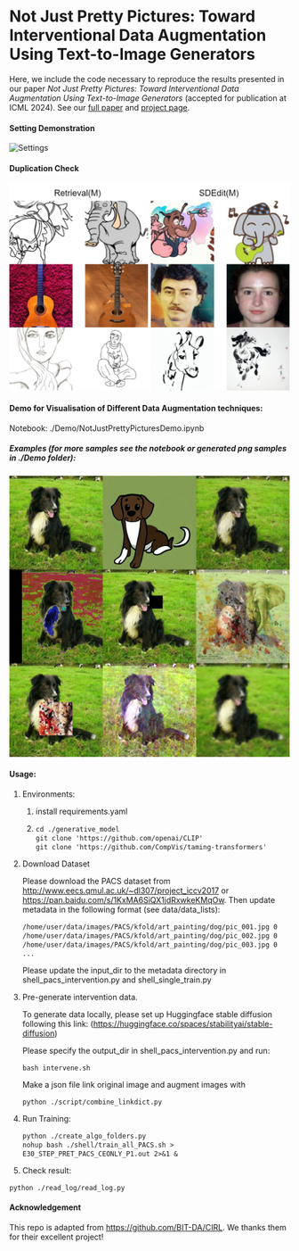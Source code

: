 # Not Just Pretty Pictures: Toward Interventional Data Augmentation Using Text-to-Image Generators

Here, we include the code necessary to reproduce the results presented in our paper *Not Just Pretty Pictures: Toward Interventional Data Augmentation Using Text-to-Image Generators* (accepted for publication at ICML 2024). See our [full paper](https://openreview.net/forum?id=b89JtZj9gm) and [project page](https://torrvision.com/njpp/).

#### Setting Demonstration
![Settings](./Demo/NJPP_Header.png)

#### Duplication Check
![Settings](./Demo/DuplicationCheck.png)

#### Demo for Visualisation of Different Data Augmentation techniques: 
Notebook: ./Demo/NotJustPrettyPicturesDemo.ipynb

##### Examples (for more samples see the notebook or generated png samples in ./Demo folder):
![avatar](./Demo/Visualisation_Dog.png)

#### Usage:

  1. Environments:

     1. install requirements.yaml

     2. ```
        cd ./generative_model
        git clone 'https://github.com/openai/CLIP'
        git clone 'https://github.com/CompVis/taming-transformers'
        ```

        

  2. Download Dataset

     Please download the PACS dataset from http://www.eecs.qmul.ac.uk/~dl307/project_iccv2017 or https://pan.baidu.com/s/1KxMA6SiQX1jdRxwkeKMqOw. Then update metadata in the following format (see data/data_lists):

     ```
     /home/user/data/images/PACS/kfold/art_painting/dog/pic_001.jpg 0
     /home/user/data/images/PACS/kfold/art_painting/dog/pic_002.jpg 0
     /home/user/data/images/PACS/kfold/art_painting/dog/pic_003.jpg 0
     ...
     ```

     Please update the input_dir to the metadata directory in shell_pacs_intervention.py and shell_single_train.py

     

3. Pre-generate intervention data.

   To generate data locally, please set up Huggingface stable diffusion following this link: (https://huggingface.co/spaces/stabilityai/stable-diffusion)

   Please specify the output_dir in shell_pacs_intervention.py and run: 

   ```
   bash intervene.sh
   ```

   Make a json file link original image and augment images with 

   ```
   python ./script/combine_linkdict.py
   ```


4. Run Training:

   ```
   python ./create_algo_folders.py
   nohup bash ./shell/train_all_PACS.sh > E30_STEP_PRET_PACS_CEONLY_P1.out 2>&1 &
   ```

   

5.  Check result:

   ```
   python ./read_log/read_log.py
   ```


#### Acknowledgement
This repo is adapted from https://github.com/BIT-DA/CIRL. We thanks them for their excellent project!

